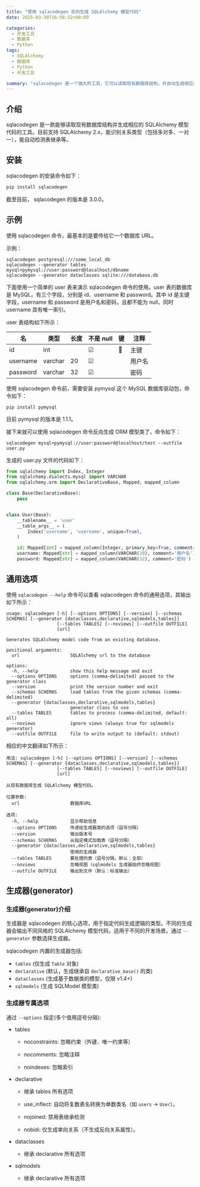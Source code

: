 ```yaml
---
title: "使用 sqlacodegen 反向生成 SQLAlchemy 模型代码"
date: 2025-03-30T16:58:52+08:00

categories:
  - 开发工具
  - 数据库
  - Python
tags:
  - SQLAlchemy
  - 数据库
  - Python
  - 开发工具

summary: "sqlacodegen 是一个强大的工具，它可以读取现有数据库结构，并自动生成相应的 SQLAlchemy 模型代码。本文介绍了 sqlacodegen 的安装、基本用法、通用选项以及各种生成器的介绍和选项。"
---
```



## 介绍

sqlacodegen 是一款能够读取现有数据库结构并生成相应的 SQLAlchemy 模型代码的工具。目前支持 SQLAlchemy 2.x，能识别关系类型（包括多对多、一对一），能自动检测表继承等。




## 安装

sqlacodegen 的安装命令如下：
```sh
pip install sqlacodegen
```

截至目前， sqlacodegen 的版本是 3.0.0。



## 示例

使用 sqlacodegen 命令，最基本的是要传给它一个数据库 URL。

示例：

```shell
sqlacodegen postgresql:///some_local_db
sqlacodegen --generator tables mysql+pymysql://user:password@localhost/dbname
sqlacodegen --generator dataclasses sqlite:///database.db
```

下面使用一个简单的 user 表来演示 sqlacodegen 命令的使用。user 表的数据库是 MySQL，有三个字段，分别是 id、username 和 password。其中 id 是主键字段，username 和 password 是用户名和密码，且都不能为 null，同时 username 具有唯一索引。

user 表结构如下所示：

| **名**   | **类型** | **长度** | 不是 null | **键** | 注释   |
| -------- | -------- | -------- | --------- | ------ | ------ |
| id       | int      |          | ☑         | 🔑      | 主键   |
| username | varchar  | 20       | ☑         |        | 用户名 |
| password | varchar  | 32       | ☑         |        | 密码   |

使用 sqlacodegen 命令前，需要安装 pymysql 这个 MySQL 数据库驱动包，命令如下：

```shell
pip install pymysql
```

目前 pymysql 的版本是 1.1.1。

接下来就可以使用 sqlacodegen 命令反向生成 ORM 模型类了，命令如下：

```shell
sqlacodegen mysql+pymysql://user:password@localhost/test --outfile user.py
```

生成的 user.py 文件的代码如下：

```python
from sqlalchemy import Index, Integer
from sqlalchemy.dialects.mysql import VARCHAR
from sqlalchemy.orm import DeclarativeBase, Mapped, mapped_column

class Base(DeclarativeBase):
    pass


class User(Base):
    __tablename__ = 'user'
    __table_args__ = (
        Index('username', 'username', unique=True),
    )

    id: Mapped[int] = mapped_column(Integer, primary_key=True, comment='主键')
    username: Mapped[str] = mapped_column(VARCHAR(20), comment='用户名')
    password: Mapped[str] = mapped_column(VARCHAR(32), comment='密码')
```



## 通用选项

使用 `sqlacodegen --help` 命令可以查看 sqlacodegen 命令的通用选项，其输出如下所示：

```shell
usage: sqlacodegen [-h] [--options OPTIONS] [--version] [--schemas SCHEMAS] [--generator {dataclasses,declarative,sqlmodels,tables}]
                   [--tables TABLES] [--noviews] [--outfile OUTFILE]
                   [url]

Generates SQLAlchemy model code from an existing database.

positional arguments:
  url                   SQLAlchemy url to the database

options:
  -h, --help            show this help message and exit
  --options OPTIONS     options (comma-delimited) passed to the generator class
  --version             print the version number and exit
  --schemas SCHEMAS     load tables from the given schemas (comma-delimited)
  --generator {dataclasses,declarative,sqlmodels,tables}
                        generator class to use
  --tables TABLES       tables to process (comma-delimited, default: all)
  --noviews             ignore views (always true for sqlmodels generator)
  --outfile OUTFILE     file to write output to (default: stdout)
```

相应的中文翻译如下所示：

```shell
用法: sqlacodegen [-h] [--options OPTIONS] [--version] [--schemas SCHEMAS] [--generator {dataclasses,declarative,sqlmodels,tables}]
                   [--tables TABLES] [--noviews] [--outfile OUTFILE]
                   [url]

从现有数据库生成 SQLAlchemy 模型代码。

位置参数:
  url                   数据库URL

选项:
  -h, --help            显示帮助信息
  --options OPTIONS     传递给生成器类的选项（逗号分隔）
  --version             输出版本号
  --schemas SCHEMAS     从指定模式加载表（逗号分隔）
  --generator {dataclasses,declarative,sqlmodels,tables}
                        使用的生成器
  --tables TABLES       要处理的表（逗号分隔，默认：全部）
  --noviews             忽略视图（sqlmodels 生成器始终忽略视图）
  --outfile OUTFILE     输出到文件（默认：标准输出）
```



## 生成器(generator)

### 生成器(generator)介绍

生成器是  sqlacodegen  的核心选项，用于指定代码生成逻辑的类型。不同的生成器会输出不同风格的 SQLAlchemy 模型代码，适用于不同的开发场景。通过 `--generator` 参数选择生成器。

sqlacodegen 内置的生成器包括:

- `tables` (仅生成 `Table` 对象)
- `declarative` (默认，生成继承自 `declarative_base()` 的类)
- `dataclasses` (生成基于数据类的模型，仅限 v1.4+)
- `sqlmodels` (生成 SQLModel 模型类)



### 生成器专属选项

通过 `--options` 指定(多个值用逗号分隔):

- tables

  - noconstraints: 忽略约束（外键、唯一约束等）

  - nocomments: 忽略注释

  - noindexes: 忽略索引


- declarative

  - 继承 tables 所有选项

  - use_inflect: 自动将复数表名转换为单数类名（如 `users` → `User`）。

  - nojoined: 禁用表继承检测

  - nobidi: 仅生成单向关系（不生成反向关系属性）。


- dataclasses
  - 继承 declarative 所有选项


- sqlmodels
  - 继承 declarative 所有选项